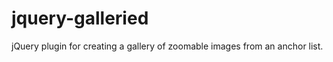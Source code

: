 jquery-galleried
================

jQuery plugin for creating a gallery of zoomable images from an anchor list.